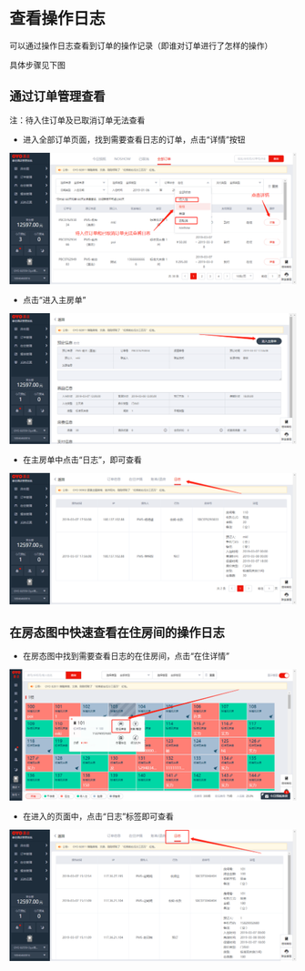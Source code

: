 # 查看操作日志

可以通过操作日志查看到订单的操作记录（即谁对订单进行了怎样的操作）

具体步骤见下图

## 通过订单管理查看

注：待入住订单及已取消订单无法查看

* 进入全部订单页面，找到需要查看日志的订单，点击“详情”按钮

![](../.gitbook/assets/image%20%28280%29.png)

* 点击“进入主房单”

![](../.gitbook/assets/image%20%28524%29.png)

* 在主房单中点击“日志”，即可查看

![](../.gitbook/assets/image%20%2830%29.png)

## 在房态图中快速查看在住房间的操作日志

* 在房态图中找到需要查看日志的在住房间，点击“在住详情”

![](../.gitbook/assets/image%20%28516%29.png)

* 在进入的页面中，点击“日志”标签即可查看

![](../.gitbook/assets/image%20%28300%29.png)

